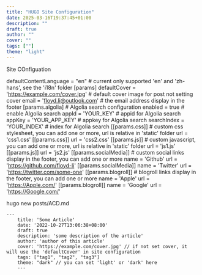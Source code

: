 ```yaml
---
title: "HUGO Site Configuration"
date: 2025-03-16T19:37:45+01:00
description: ""
draft: true
author: ""
cover: ""
tags: [""]
theme: "light"
---
```


Site COnfiguation

defaultContentLanguage = "en" # current only supported 'en' and 'zh-hans', see the 'i18n' folder
[params]
  defaultCover = 'https://example.com/cover.jpg' # default cover image for post not setting cover
  email = 'floyd.li@outlook.com' # the email address display in the footer
  [params.algolia] # Algolia search configuration
    enabled = true # enable Algolia search
    appId = 'YOUR_KEY' # appid for Algolia search
    appKey = 'YOUR_APP_KEY' # appkey for Algolia search
    searchIndex = 'YOUR_INDEX' # index for Algolia search
  [[params.css]] # custom css stylesheet, you can add one or more, url is relative in 'static' folder
    url = 'css1.css'
  [[params.css]]
    url = 'css2.css'
  [[params.js]] # custom javascript, you can add one or more, url is relative in 'static' folder
    url = 'js1.js'
  [[params.js]]
    url = 'js2.js'
  [[params.socialMedia]] # custom social links display in the footer, you can add one or more
    name = 'Github'
    url = 'https://github.com/floyd-li'
  [[params.socialMedia]]
    name = 'Twitter'
    url = 'https://twitter.com/some-one'
  [[params.blogroll]] # blogroll links display in the footer, you can add one or more
    name = 'Apple'
    url = 'https://Apple.com/'
  [[params.blogroll]]
    name = 'Google'
    url = 'https://Google.com/'


hugo new posts/ACD.md



```
---
    title: 'Some Article'
    date: '2022-10-27T13:06:38+08:00'
    draft: true
    description: 'some description of the article'
    author: 'author of this article'
    cover: 'https://example.com/cover.jpg' // if not set cover, it will use the 'defaultCover' in site configuration
    tags: ["tag1", "tag2", "tag3"]
    theme: "dark" // you can set 'light' or 'dark' here
    ---
```

